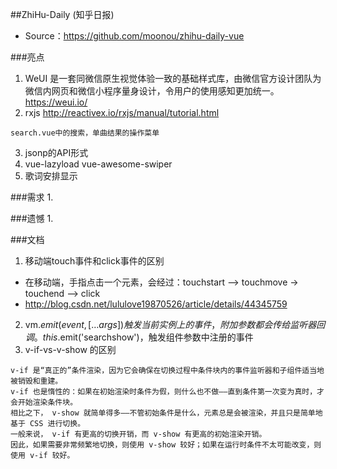 ##ZhiHu-Daily (知乎日报)
- Source：https://github.com/moonou/zhihu-daily-vue

###亮点
1. WeUI 是一套同微信原生视觉体验一致的基础样式库，由微信官方设计团队为微信内网页和微信小程序量身设计，令用户的使用感知更加统一。https://weui.io/
2. rxjs http://reactivex.io/rxjs/manual/tutorial.html
```
search.vue中的搜索，单曲结果的操作菜单
```
3. jsonp的API形式
4. vue-lazyload vue-awesome-swiper
5. 歌词安排显示



###需求
1.


###遗憾
1. 

###文档
1. 移动端touch事件和click事件的区别
- 在移动端，手指点击一个元素，会经过：touchstart --> touchmove -> touchend --> click
- http://blog.csdn.net/lululove19870526/article/details/44345759
2. vm.$emit( event, […args] )触发当前实例上的事件，附加参数都会传给监听器回调。this.$emit('searchshow')，触发组件参数中注册的事件
3. v-if-vs-v-show 的区别

```
v-if 是“真正的”条件渲染，因为它会确保在切换过程中条件块内的事件监听器和子组件适当地被销毁和重建。
v-if 也是惰性的：如果在初始渲染时条件为假，则什么也不做——直到条件第一次变为真时，才会开始渲染条件块。
相比之下， v-show 就简单得多——不管初始条件是什么，元素总是会被渲染，并且只是简单地基于 CSS 进行切换。
一般来说， v-if 有更高的切换开销，而 v-show 有更高的初始渲染开销。
因此，如果需要非常频繁地切换，则使用 v-show 较好；如果在运行时条件不太可能改变，则使用 v-if 较好。
```




